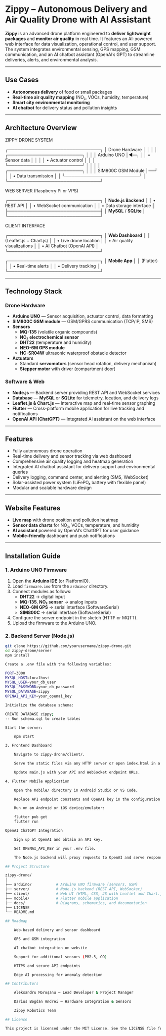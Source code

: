 # **Zippy – Autonomous Delivery and Air Quality Drone with AI Assistant**

**Zippy** is an advanced drone platform engineered to **deliver lightweight packages** and **monitor air quality** in real time. It features an AI-powered web interface for data visualization, operational control, and user support. The system integrates environmental sensing, GPS mapping, GSM communication, and an AI chatbot assistant (OpenAI’s GPT) to streamline deliveries, alerts, and environmental analysis.

---

## **Use Cases**

- **Autonomous delivery** of food or small packages  
- **Real-time air quality mapping** (NO₂, VOCs, humidity, temperature)  
- **Smart city environmental monitoring**  
- **AI chatbot** for delivery status and pollution insights  

---

## **Architecture Overview**

ZIPPY DRONE SYSTEM

┌──────────────────────────────┐
│         Drone Hardware       │
│                              │
│  ┌────────────────────────┐  │
│  │ Arduino UNO            │◄─┐
│  │ • Sensor data          │  │
│  │ • Actuator control     │  │
│  └────────────────────────┘  │
│                              │
│  ┌────────────────────────┐  │
│  │ SIM800C GSM Module     │──┘
│  │ • Data transmission    │
│  └────────────────────────┘  │
└──────────────────────────────┘

WEB SERVER (Raspberry Pi or VPS)

┌──────────────────────────────┐
│ **Node.js Backend**         │
│ • REST API                  │
│ • WebSocket communication   │
│ • Data storage interface    │
├──────────────────────────────┤
│ **MySQL** / **SQLite**      │
└──────────────────────────────┘

CLIENT INTERFACE

┌──────────────────────────────┐
│ **Web Dashboard**           │
│ (Leaflet.js + Chart.js)     │
│ • Live drone location        │
│ • Air quality visualizations │
│ • AI Chatbot (OpenAI API)    │
└──────────────────────────────┘

┌──────────────────────────────┐
│ **Mobile App**              │
│ (Flutter)                   │
│ • Real-time alerts           │
│ • Delivery tracking          │
└──────────────────────────────┘


---

## **Technology Stack**

### **Drone Hardware**

- **Arduino UNO** — Sensor acquisition, actuator control, data formatting  
- **SIM800C GSM module** — GSM/GPRS communication (TCP/IP, SMS)  
- **Sensors**  
  - **MQ-135** (volatile organic compounds)  
  - **NO₂ electrochemical sensor**  
  - **DHT22** (temperature and humidity)  
  - **NEO-6M GPS module**  
  - **HC-SR04W** ultrasonic waterproof obstacle detector  
- **Actuators**  
  - Standard **servomotors** (sensor head rotation, delivery mechanism)  
  - **Stepper motor** with driver (compartment door)  

### **Software & Web**

- **Node.js** — Backend server providing REST API and WebSocket services  
- **Database** — **MySQL** or **SQLite** for telemetry, location, and delivery logs  
- **Leaflet.js & Chart.js** — Interactive map and real-time sensor graphing  
- **Flutter** — Cross-platform mobile application for live tracking and notifications  
- **OpenAI API (ChatGPT)** — Integrated AI assistant on the web interface  

---

## **Features**

- Fully autonomous drone operation  
- Real-time delivery and sensor tracking via web dashboard  
- Comprehensive air quality logging and heatmap generation  
- Integrated AI chatbot assistant for delivery support and environmental queries  
- Delivery logging, command center, and alerting (SMS, WebSocket)  
- Solar-assisted power system (LiFePO₄ battery with flexible panel)  
- Modular and scalable hardware design  

---

## **Website Features**

- **Live map** with drone position and pollution heatmap  
- **Sensor data charts** for NO₂, VOCs, temperature, and humidity  
- **AI assistant** powered by OpenAI’s ChatGPT for user guidance  
- **Mobile-friendly** dashboard and push notifications  

---

## **Installation Guide**

### **1. Arduino UNO Firmware**

1. Open the **Arduino IDE** (or PlatformIO).  
2. Load `firmware.ino` from the `arduino/` directory.  
3. Connect modules as follows:  
   - **DHT22** → digital input  
   - **MQ-135**, **NO₂ sensor** → analog inputs  
   - **NEO-6M GPS** → serial interface (SoftwareSerial)  
   - **SIM800C** → serial interface (SoftwareSerial)  
4. Configure the server endpoint in the sketch (HTTP or MQTT).  
5. Upload the firmware to the Arduino UNO.

### **2. Backend Server (Node.js)**

```bash
git clone https://github.com/yourusername/zippy-drone.git
cd zippy-drone/server
npm install

Create a .env file with the following variables:

PORT=3000
MYSQL_HOST=localhost
MYSQL_USER=your_db_user
MYSQL_PASSWORD=your_db_password
MYSQL_DATABASE=zippy
OPENAI_API_KEY=your_openai_key

Initialize the database schema:

CREATE DATABASE zippy;
-- Run schema.sql to create tables

Start the server:

    npm start

3. Frontend Dashboard

    Navigate to zippy-drone/client/.

    Serve the static files via any HTTP server or open index.html in a browser.

    Update main.js with your API and WebSocket endpoint URLs.

4. Flutter Mobile Application

    Open the mobile/ directory in Android Studio or VS Code.

    Replace API endpoint constants and OpenAI key in the configuration file.

    Run on an Android or iOS device/emulator:

    flutter pub get
    flutter run

OpenAI ChatGPT Integration

    Sign up at OpenAI and obtain an API key.

    Set OPENAI_API_KEY in your .env file.

    The Node.js backend will proxy requests to OpenAI and serve responses in the web chat interface.

## Project Structure

zippy-drone/
│
├── arduino/           # Arduino UNO firmware (sensors, GSM)
├── server/            # Node.js backend (REST API, WebSocket)
├── client/            # Web UI (HTML, CSS, JS with Leaflet and Chart.js)
├── mobile/            # Flutter mobile application
├── docs/              # Diagrams, schematics, and documentation
├── LICENSE
└── README.md

## Roadmap

    Web-based delivery and sensor dashboard

    GPS and GSM integration

    AI chatbot integration on website

    Support for additional sensors (PM2.5, CO)

    HTTPS and secure API endpoints

    Edge AI processing for anomaly detection

## Contributors

    Aleksandru Moroșanu — Lead Developer & Project Manager

    Darius Bogdan Andrei — Hardware Integration & Sensors

    Zippy Robotics Team

## License

This project is licensed under the MIT License. See the LICENSE file for details.

